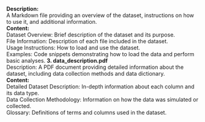 **Description:**  
A Markdown file providing an overview of the dataset, instructions on how to use it, and additional information.  
**Content:**  
Dataset Overview: Brief description of the dataset and its purpose.  
File Information: Description of each file included in the dataset.  
Usage Instructions: How to load and use the dataset.    
Examples: Code snippets demonstrating how to load the data and perform basic analyses.
**3. data_description.pdf**  
Description: A PDF document providing detailed information about the dataset, including data collection methods and data dictionary.  
**Content:**  
Detailed Dataset Description: In-depth information about each column and its data type.  
Data Collection Methodology: Information on how the data was simulated or collected.  
Glossary: Definitions of terms and columns used in the dataset.  
